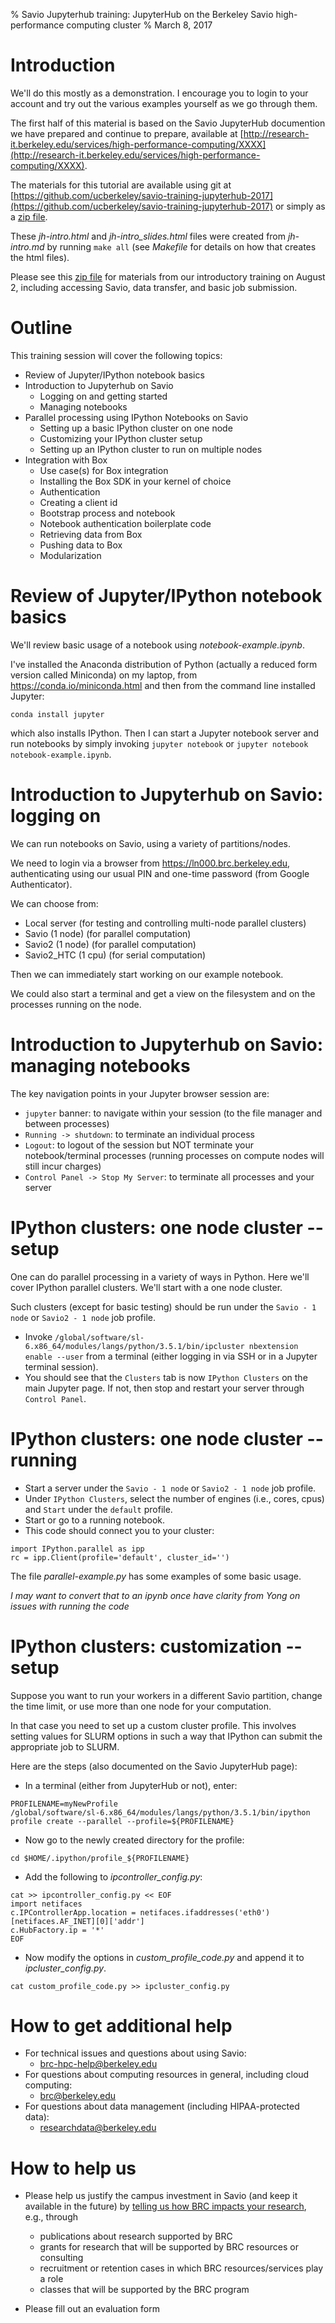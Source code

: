 % Savio Jupyterhub training: JupyterHub on the Berkeley Savio high-performance computing cluster
% March 8, 2017


# Introduction

We'll do this mostly as a demonstration. I encourage you to login to your account and try out the various examples yourself as we go through them.

The first half of this material is based on the Savio JupyterHub documention we have prepared and continue to prepare, available at [http://research-it.berkeley.edu/services/high-performance-computing/XXXX](http://research-it.berkeley.edu/services/high-performance-computing/XXXX).

The materials for this tutorial are available using git at [https://github.com/ucberkeley/savio-training-jupyterhub-2017](https://github.com/ucberkeley/savio-training-jupyterhub-2017) or simply as a [zip file](https://github.com/ucberkeley/savio-training-jupyterhub-2017/archive/master.zip).

These *jh-intro.html* and *jh-intro_slides.html* files were created from *jh-intro.md* by running `make all` (see *Makefile* for details on how that creates the html files).

Please see this [zip file](https://github.com/ucberkeley/savio-training-jupyterhub-2017/archive/master.zip) for materials from our introductory training on August 2, including accessing Savio, data transfer, and basic job submission.


# Outline

This training session will cover the following topics:

 - Review of Jupyter/IPython notebook basics
 - Introduction to Jupyterhub on Savio
      - Logging on and getting started
      - Managing notebooks
 - Parallel processing using IPython Notebooks on Savio
      - Setting up a basic IPython cluster on one node
      - Customizing your IPython cluster setup
      - Setting up an IPython cluster to run on multiple nodes
 - Integration with Box
      - Use case(s) for Box integration
      - Installing the Box SDK in your kernel of choice
      - Authentication
      - Creating a client id 
      - Bootstrap process and notebook
      - Notebook authentication boilerplate code
      - Retrieving data from Box
      - Pushing data to Box
      - Modularization

# Review of Jupyter/IPython notebook basics

We'll review basic usage of a notebook using *notebook-example.ipynb*.

I've installed the Anaconda distribution of Python (actually a reduced form version called Miniconda) on my laptop, from <https://conda.io/miniconda.html> and then from the command line installed Jupyter: 

```
conda install jupyter
```

which also installs IPython. Then I can start a Jupyter notebook server and run notebooks by simply invoking `jupyter notebook` or `jupyter notebook notebook-example.ipynb`. 

# Introduction to Jupyterhub on Savio: logging on

We can run notebooks on Savio, using a variety of partitions/nodes. 

We need to login via a browser from <https://ln000.brc.berkeley.edu>, authenticating using our usual PIN and one-time password (from Google Authenticator). 



We can choose from:

 - Local server (for testing and controlling multi-node parallel clusters)
 - Savio (1 node) (for parallel computation)
 - Savio2 (1 node) (for parallel computation)
 - Savio2_HTC (1 cpu) (for serial computation)

Then we can immediately start working on our example notebook.

We could also start a terminal and get a view on the filesystem and on the processes running on the node. 

# Introduction to Jupyterhub on Savio: managing notebooks

The key navigation points in your Jupyter browser session are:

 - `jupyter` banner: to navigate within your session (to the file manager and between processes)
 - `Running -> shutdown`: to terminate an individual process
 - `Logout`: to logout of the session but NOT terminate your notebook/terminal processes (running processes on compute nodes will still incur charges)
 - `Control Panel -> Stop My Server`: to terminate all processes and your server

# IPython clusters: one node cluster -- setup

One can do parallel processing in a variety of ways in Python. Here we'll cover IPython parallel clusters. We'll start with a one node cluster. 

Such clusters (except for basic testing) should be run under the `Savio - 1 node` or `Savio2 - 1 node` job profile.

 - Invoke `/global/software/sl-6.x86_64/modules/langs/python/3.5.1/bin/ipcluster
nbextension enable --user` from a terminal (either logging in via SSH or in a Jupyter terminal session).
 - You should see that the `Clusters` tab is now `IPython Clusters` on the main Jupyter page. If not, then stop and restart your server through `Control Panel`.

# IPython clusters: one node cluster -- running

 - Start a server under the `Savio - 1 node` or `Savio2 - 1 node` job profile.
 - Under `IPython Clusters`, select the number of engines (i.e., cores, cpus) and `Start` under the `default` profile.
 - Start or go to a running notebook. 
 - This code should connect you to your cluster:

```
import IPython.parallel as ipp 
rc = ipp.Client(profile='default', cluster_id='')
```

The file *parallel-example.py*  has some examples of some basic usage.

*I may want to convert that to an ipynb once have clarity from Yong on issues with running the code*

# IPython clusters: customization -- setup

Suppose you want to run your workers in a different Savio partition, change the time limit, or use more than one node for your computation.

In that case you need to set up a custom cluster profile. This involves setting values for SLURM options in such a way that IPython can submit the appropriate job to SLURM. 

Here are the steps (also documented on the Savio JupyterHub page):

 - In a terminal (either from JupyterHub or not), enter:
```
PROFILENAME=myNewProfile
/global/software/sl-6.x86_64/modules/langs/python/3.5.1/bin/ipython
profile create --parallel --profile=${PROFILENAME}
```
 - Now go to the newly created directory for the profile:
```
cd $HOME/.ipython/profile_${PROFILENAME}
```
 - Add the following to *ipcontroller_config.py*:
```
cat >> ipcontroller_config.py << EOF
import netifaces
c.IPControllerApp.location = netifaces.ifaddresses('eth0')[netifaces.AF_INET][0]['addr']
c.HubFactory.ip = '*'
EOF
```
 - Now modify the options in *custom_profile_code.py* and append it to *ipcluster_config.py*.
```
cat custom_profile_code.py >> ipcluster_config.py
```


# How to get additional help

 - For technical issues and questions about using Savio: 
    - brc-hpc-help@berkeley.edu
 - For questions about computing resources in general, including cloud computing: 
    - brc@berkeley.edu
 - For questions about data management (including HIPAA-protected data): 
    - researchdata@berkeley.edu

# How to help us

- Please help us justify the campus investment in Savio (and keep it available in the future) by [telling us how BRC impacts your research](https://docs.google.com/a/berkeley.edu/forms/d/e/1FAIpQLSdqhh2A77-l8N3eOcOzrH508UKfhIvPn8h5gLDUJ9XrRLvA5Q/viewform), e.g., through
    - publications about research supported by BRC
    - grants for research that will be supported by BRC resources or consulting
    - recruitment or retention cases in which BRC resources/services play a role
    - classes that will be supported by the BRC program

- Please fill out an evaluation form



